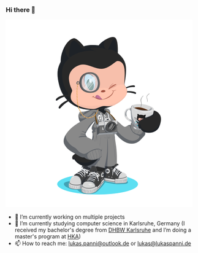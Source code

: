 ### Hi there 👋

![Octocat](/octocat.png)

- 🔭 I’m currently working on multiple projects
- 🌱 I’m currently studying computer science in Karlsruhe, Germany (I received my bachelor's degree from [DHBW Karlsruhe](https://karlsruhe.dhbw.de/) and I’m doing a master's program at [HKA](https://www.h-ka.de/))
- 📫 How to reach me: [lukas.panni@outlook.de](mailto:lukas.panni@outlook.de) or [lukas@lukaspanni.de](mailto:lukas@lukaspanni.de)
